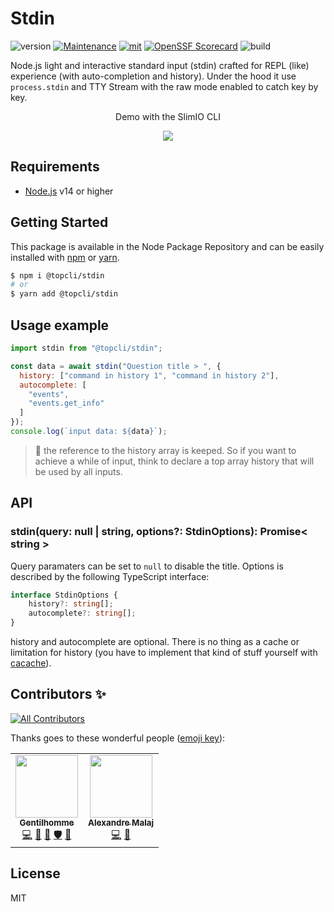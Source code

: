 # Stdin
![version](https://img.shields.io/badge/dynamic/json.svg?style=for-the-badge&url=https://raw.githubusercontent.com/TopCli/stdin/master/package.json&query=$.version&label=Version)
[![Maintenance](https://img.shields.io/badge/Maintained%3F-yes-green.svg?style=for-the-badge)](https://github.com/TopCli/stdin/commit-activity)
[![mit](https://img.shields.io/github/license/Naereen/StrapDown.js.svg?style=for-the-badge)](https://github.com/TopCli/stdin/blob/master/LICENSE)
[![OpenSSF
Scorecard](https://api.securityscorecards.dev/projects/github.com/TopCli/stdin/badge?style=for-the-badge)](https://api.securityscorecards.dev/projects/github.com/TopCli/stdin)
![build](https://img.shields.io/github/actions/workflow/status/TopCli/stdin/node.js.yml?style=for-the-badge)

Node.js light and interactive standard input (stdin) crafted for REPL (like) experience (with auto-completion and history). Under the hood it use `process.stdin` and TTY Stream with the raw mode enabled to catch key by key.

<p align="center">Demo with the SlimIO CLI<p>
<p align="center">
<img src="https://i.imgur.com/t18LDhm.gif">
</p>

## Requirements
- [Node.js](https://nodejs.org/en/) v14 or higher

## Getting Started

This package is available in the Node Package Repository and can be easily installed with [npm](https://docs.npmjs.com/getting-started/what-is-npm) or [yarn](https://yarnpkg.com).

```bash
$ npm i @topcli/stdin
# or
$ yarn add @topcli/stdin
```

## Usage example
```js
import stdin from "@topcli/stdin";

const data = await stdin("Question title > ", {
  history: ["command in history 1", "command in history 2"],
  autocomplete: [
    "events",
    "events.get_info"
  ]
});
console.log(`input data: ${data}`);
```

> 👀 the reference to the history array is keeped. So if you want to achieve a while of input, think to declare a top array history that will be used by all inputs.

## API

### stdin(query: null | string, options?: StdinOptions): Promise< string >
Query paramaters can be set to `null` to disable the title. Options is described by the following TypeScript interface:

```ts
interface StdinOptions {
    history?: string[];
    autocomplete?: string[];
}
```

history and autocomplete are optional. There is no thing as a cache or limitation for history (you have to implement that kind of stuff yourself with [cacache](https://www.npmjs.com/package/cacache)).

## Contributors ✨

<!-- ALL-CONTRIBUTORS-BADGE:START - Do not remove or modify this section -->
[![All Contributors](https://img.shields.io/badge/all_contributors-2-orange.svg?style=flat-square)](#contributors-)
<!-- ALL-CONTRIBUTORS-BADGE:END -->

Thanks goes to these wonderful people ([emoji key](https://allcontributors.org/docs/en/emoji-key)):

<!-- ALL-CONTRIBUTORS-LIST:START - Do not remove or modify this section -->
<!-- prettier-ignore-start -->
<!-- markdownlint-disable -->
<table>
  <tr>
    <td align="center"><a href="https://www.linkedin.com/in/thomas-gentilhomme/"><img src="https://avatars.githubusercontent.com/u/4438263?v=4?s=100" width="100px;" alt=""/><br /><sub><b>Gentilhomme</b></sub></a><br /><a href="https://github.com/TopCli/stdin/commits?author=fraxken" title="Code">💻</a> <a href="https://github.com/TopCli/stdin/commits?author=fraxken" title="Documentation">📖</a> <a href="https://github.com/TopCli/stdin/pulls?q=is%3Apr+reviewed-by%3Afraxken" title="Reviewed Pull Requests">👀</a> <a href="#security-fraxken" title="Security">🛡️</a> <a href="https://github.com/TopCli/stdin/issues?q=author%3Afraxken" title="Bug reports">🐛</a></td>
    <td align="center"><a href="https://github.com/AlexandreMalaj"><img src="https://avatars.githubusercontent.com/u/32218832?v=4?s=100" width="100px;" alt=""/><br /><sub><b>Alexandre Malaj</b></sub></a><br /><a href="https://github.com/TopCli/stdin/commits?author=AlexandreMalaj" title="Code">💻</a> <a href="https://github.com/TopCli/stdin/commits?author=AlexandreMalaj" title="Documentation">📖</a></td>
  </tr>
</table>

<!-- markdownlint-restore -->
<!-- prettier-ignore-end -->

<!-- ALL-CONTRIBUTORS-LIST:END -->

## License
MIT

